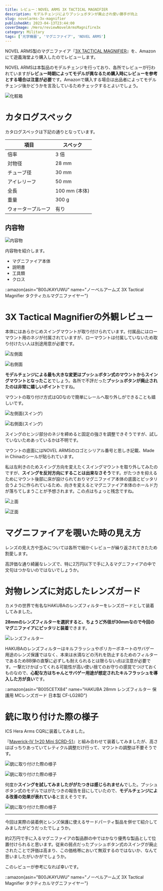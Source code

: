```yaml
---
title: レビュー：NOVEL ARMS 3X TACTICAL MAGNIFIER
description: モデルチェンジによりプッシュボタンが廃止され使い勝手が向上
slug: novelarms-3x-magnifier
publishedAt: 2023-04-13T23:44:00
coverImage: /Hero/reviewNovelArmsMagnifire3x
category: Military
tags: ['光学機器', 'マグニファイア', 'NOVEL ARMS']
---
```


NOVEL ARMS製のマグニファイア『[3X TACTICAL MAGNIFIER](https://amzn.to/3UB87UQ)』を、Amazonにて遊義海堂より購入したのでレビューします。

NOVEL ARMSは本製品のモデルチェンジを行っており、各所でレビューが行われていますが**レビュー時期によってモデルが異なるため購入時にレビューを参考とする場合は注意が必要**です。Amazonで購入する場合は出品者によってモデルチェンジ後かどうかを言及しているためチェックするとよいでしょう。

![化粧箱](/Review/dmnoddsmlrrcttktr2tu)

# カタログスペック

カタログスペックは下記の通りとなっています。

| 項目               | スペック      |
| ------------------ | ------------- |
| 倍率               | 3 倍          |
| 対物径             | 28 mm         |
| チューブ径         | 30 mm         |
| アイレリーフ       | 50 mm         |
| 全長               | 100 mm (本体) |
| 重量               | 300 g         |
| ウォータープルーフ | 有り          |

## 内容物

![内容物](/Review/h7luy0kseeyxibaekm9e)

内容物を紹介します。

- マグニファイア本体
- 説明書
- 工具類
- クロス

::amazon{asin="B00JKAYUWU" name="ノーベルアームズ 3X Tactical Magnifier タクティカルマグニファイヤー"}

# 3X Tactical Magnifierの外観レビュー

本体にはあらかじめスイングマウントが取り付けられています。付属品にはローマウント用のネジが付属されていますが、ローマウントは付属していないため取り付けたい人は別途用意が必要です。

![左側面](/Review/tvltrpvgzu30egkqv1xg)

![右側面](/Review/n3yhjjt86txp2xixdyrt)

**モデルチェンジによる最も大きな変更はプッシュボタン式のマウントからスイングマウントとなったこと**でしょう。各所で不評だった**プッシュボタンが廃止されたのは非常に嬉しいポイント**ですね。

マウントの取り付け方式はQDなので簡単にレールへ取り外しができることも嬉しいです。

![左側面(スイング)](/Review/ofmmr2yyhwtmszmqw2ln)

![右側面(スイング)](/Review/zzkj1hsspycyigfrc3y3)

スイングのヒンジ部分のネジを締めると固定の強さを調整できそうですが、試していないためあっているかは不明です。

マウントの底面にはNOVEL ARMSのロゴとシリアル番号と思しき記載、Made in Chinaのシールが貼られています。

私は左利きのためスイング方向を変えたくスイングマウントを取り外してみたのですが、**スイングを反対方向にすることは出来なさそう**です。がたつきを抑えるためにマウント後部に床が設けられておりマグニファイア本体の底面とピッタリ合うように作られているため、向きを変えるとマグニファイア本体のホールド力が落ちてしまうことが予想されます。この点はちょっと残念ですね。

![上面](/Review/eoktnu6igveupmtu8v94)

![正面](/Review/oztogpkemper4riaryfw)

# マグニファイアを覗いた時の見え方

レンズの見え方や歪みについては各所で細かくレビューが繰り返されてきたため割愛します。

高評価な通り綺麗なレンズで、特に2万円以下で手に入るマグニファイアの中で文句はつかないのではないでしょうか。

# 対物レンズに対応したレンズガード

カメラの世界で有名なHAKUBAのレンズフィルターをレンズガードとして装着してみました。

**28mmのレンズフィルターを選択すると、ちょうど外径が30mmなので今回のマグニファイアにピッタリと装着**できます。

![レンズフィルター](/Review/o4ie4mfeqhakqfzumr75)

HAKUBAのレンズフィルターはキルフラッシュやポリカーボネートのサバゲー用途のレンズ保護ではなく、本来は水滴などの汚れを防止するためのフィルターであるためBB弾の直撃に必ずしも耐えられるとは限らない点は注意が必要です。一撃だけかばってくれる可能性が高い使い捨てのお守りの感覚でつけておくものなので、**心配な方はちゃんとサバゲー用途が想定されたキルフラッシュを導入した方が良い**です。

::amazon{asin="B005CETX84" name="HAKUBA 28mm レンズフィルター 保護用 MCレンズガード 日本製 CF-LG28D"}

# 銃に取り付けた際の様子

ICS Hera Arms CQRに装着してみました。

『[Maverick-Ⅳ 1×20 Mini SCRD-51](https://amzn.to/3mqgwxF)』と組み合わせて装着してみましたが、高さはばっちりあっていてレティクル調整だけ行って、マウントの調整は不要そうです。

![銃に取り付けた際の様子](/Review/vgyvbv4watmzsrhj3znc)

![銃に取り付けた際の様子](/Review/e8bwzemftrfk5tx6bnzc)

何度か**スイングを試してみましたががたつきは感じられません**でした。プッシュボタン式のモデルではがたつきの報告を目にしていたので、**モデルチェンジによる改善の効果が表れている**と言えそうです。

![銃に取り付けた際の様子](/Review/mozj3wjte2akvlh0x9wt)

---

今回は実際の装着例とレンズ保護に使えるサードパーティ製品を併せて紹介してみましたがどうだったでしょうか。

約2万円で手に入るマグニファイアの製品群の中ではかなり優秀な製品として位置付けられると思います。従来の弱点だったプッシュボタン式のスイングが廃止されたことで評価は高まり、この価格帯において無双するのではないか、なんて思いましたがいかがでしょうか。

このレビューが参考になれば幸いです。

::amazon{asin="B00JKAYUWU" name="ノーベルアームズ 3X Tactical Magnifier タクティカルマグニファイヤー"}
